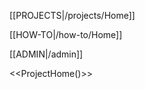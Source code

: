 ---
---

[[PROJECTS|/projects/Home]]  

[[HOW-TO|/how-to/Home]]  

[[ADMIN|/admin]] 

<<ProjectHome()>> 





